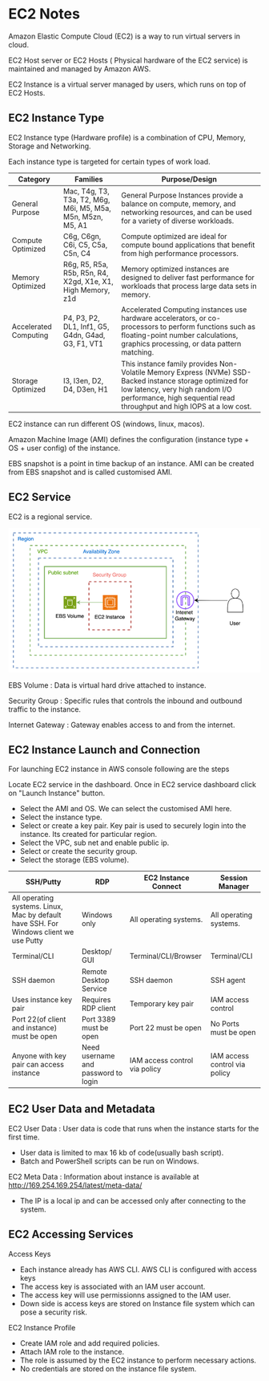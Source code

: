 # EC2 Notes

Amazon Elastic Compute Cloud (EC2) is a way to run virtual servers in cloud.

EC2 Host server or EC2 Hosts ( Physical hardware of the EC2 service) is maintained and managed by Amazon AWS.

EC2 Instance is a virtual server managed by users, which runs on top of EC2 Hosts.

## EC2 Instance Type

EC2 Instance type (Hardware profile) is a combination of CPU, Memory, Storage and Networking.

Each instance type is targeted for certain types of work load.

| Category | Families | Purpose/Design |
| ----------- | ----------- | ----------- |
| General Purpose | Mac, T4g, T3, T3a, T2, M6g, M6i, M5, M5a, M5n, M5zn, M5, A1 | General Purpose Instances provide a balance on compute, memory, and networking resources, and can be used for a variety of diverse workloads. |
| Compute Optimized | C6g, C6gn, C6i, C5, C5a, C5n, C4 | Compute optimized are ideal for compute bound applications that benefit from high performance processors. |
| Memory Optimized | R6g, R5, R5a, R5b, R5n, R4, X2gd, X1e, X1, High Memory, z1d | Memory optimized instances are designed to deliver fast performance for workloads that process large data sets in memory. |
| Accelerated Computing | P4, P3, P2, DL1, Inf1, G5, G4dn, G4ad, G3, F1, VT1 | Accelerated Computing instances use hardware accelerators, or co-processors to perform functions such as floating-point number calculations, graphics processing, or data pattern matching. |
| Storage Optimized | I3, I3en, D2, D4, D3en, H1 | This instance family provides Non-Volatile Memory Express (NVMe) SSD-Backed instance storage optimized for low latency, very high random I/O performance, high sequential read throughput and high IOPS at a low cost. |

EC2 instance can run different OS (windows, linux, macos).

Amazon Machine Image (AMI) defines the configuration (instance type + OS + user config) of the instance.

EBS snapshot is a point in time backup of an instance. AMI can be created from EBS snapshot and is called customised AMI.

## EC2 Service

EC2 is a regional service. 

![EC2 service](./assets/images/AWS_EC2.png)

EBS Volume
: Data is virtual hard drive attached to instance.

Security Group
: Specific rules that controls the inbound and outbound traffic to the instance.

Internet Gateway
: Gateway enables access to and from the internet.

## EC2 Instance Launch and Connection

For launching EC2 instance in AWS console following are the steps

Locate EC2 service in the dashboard. Once in EC2 service dashboard click on "Launch Instance" button.
- Select the AMI and OS. We can select the customised AMI here.
- Select the instance type.
- Select or create a key pair. Key pair is used to securely login into the instance. Its created for particular region.
- Select the VPC, sub net and enable public ip.
- Select or create the security group.
- Select the storage (EBS volume).

| SSH/Putty | RDP | EC2 Instance Connect | Session Manager |
| ----------- | ----------- | ----------- | ----------- |
| All operating systems. Linux, Mac by default have SSH. For Windows client we use Putty  | Windows only | All operating systems. |All operating systems. |
| Terminal/CLI | Desktop/ GUI | Terminal/CLI/Browser | Terminal/CLI |
| SSH daemon | Remote Desktop Service | SSH daemon | SSH agent |
| Uses instance key pair | Requires RDP client | Temporary key pair | IAM access control |
| Port 22(of client and instance) must be open | Port 3389 must be open | Port 22 must be open | No Ports must be open |
| Anyone with key pair can access instance | Need username and password to login | IAM access control via policy | IAM access control via policy |


## EC2 User Data and Metadata

EC2 User Data
: User data is code that runs when the instance starts for the first time.

- User data is limited to max 16 kb of code(usually bash script).
- Batch and PowerShell scripts can be run on Windows.

EC2 Meta Data
: Information about instance is available at http://169.254.169.254/latest/meta-data/

- The IP is a local ip and can be accessed only after connecting to the system.


## EC2 Accessing Services

Access Keys
- Each instance already has AWS CLI. AWS CLI is configured with access keys
- The access key is associated with an IAM user account.
- The access key will use permissionns assigned to the IAM user.
- Down side is access keys are stored on Instance file system which can pose a security risk.

EC2 Instance Profile
- Create IAM role and add required policies.
- Attach IAM role to the instance.
- The role is assumed by the EC2 instance to perform necessary actions.
- No credentials are stored on the instance file system.


